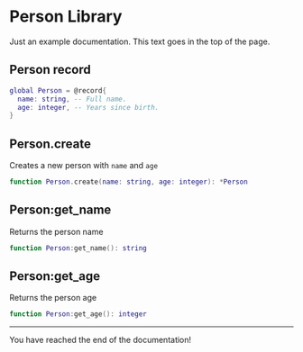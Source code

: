 # Person Library

Just an example documentation.
This text goes in the top of the page.

## Person record

```lua
global Person = @record{
  name: string, -- Full name.
  age: integer, -- Years since birth.
}
```

## Person.create

Creates a new person with `name` and `age`

```lua
function Person.create(name: string, age: integer): *Person
```

## Person:get_name

Returns the person name

```lua
function Person:get_name(): string
```

## Person:get_age

Returns the person age

```lua
function Person:get_age(): integer
```

---

You have reached the end of the documentation!
